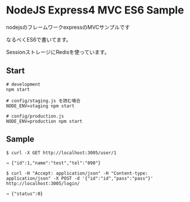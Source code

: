 # NodeJS Express4 MVC ES6 Sample

nodejsのフレームワークexpressのMVCサンプルです

なるべくES6で書いてます。

SessionストレージにRedisを使っています。

## Start

```
# development
npm start

# config/staging.js を読む場合
NODE_ENV=staging npm start

# config/production.js 
NODE_ENV=production npm start

```

## Sample

```
$ curl -X GET http://localhost:3005/user/1

→ {"id":1,"name":"test","tel":"090"}

$ curl -H "Accept: application/json" -H "Content-type: application/json" -X POST -d '{"id":"id","pass":"pass"}' http://localhost:3005/login/

→ {"status":0}
```